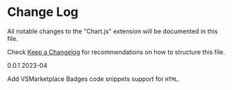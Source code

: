 # Change Log

All notable changes to the "Chart.js" extension will be documented in this file.

Check [Keep a Changelog](http://keepachangelog.com/) for recommendations on how to structure this file.

0.0.1 2023-04

Add VSMarketplace Badges code snippets support for `HTML`.
